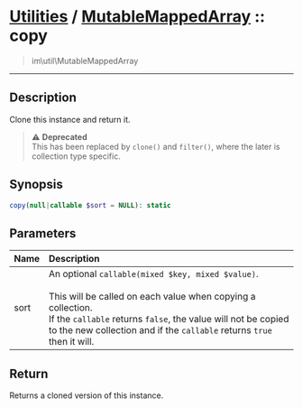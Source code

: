 # [Utilities](util.md) / [MutableMappedArray](util-MutableMappedArray.md) :: copy
 > im\util\MutableMappedArray
____

## Description
Clone this instance and return it.

> :warning: **Deprecated**  
> This has been replaced by `clone()` and `filter()`, where the later is collection type specific.  

## Synopsis
```php
copy(null|callable $sort = NULL): static
```

## Parameters
| Name | Description |
| :--- | :---------- |
| sort | An optional `callable(mixed $key, mixed $value)`.<br /><br />This will be called on each value when copying a collection.<br />If the `callable` returns `false`, the value will not be copied<br />to the new collection and if the `callable` returns `true` then it will. |

## Return
Returns a cloned version of this instance.
